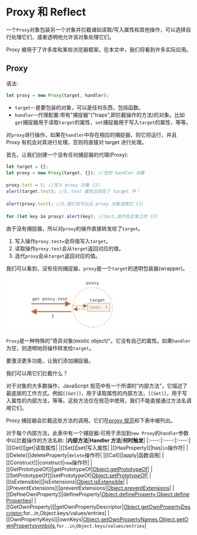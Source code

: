 # Proxy 和 Reflect

一个`Proxy`对象包装另一个对象并拦截诸如读取/写入属性和其他操作，可以选择自行处理它们，或者透明地允许该对象处理它们。

Proxy 被用于了许多库和某些浏览器框架。在本文中，我们将看到许多实际应用。

## Proxy

语法:

```js
let proxy = new Proxy(target, handler);
```

- `target`--是要包装的对象，可以是任何东西，包括函数。
- `handler`--代理配置:带有"捕捉器"("traps",即拦截操作的方法)的对象。比如`get`捕捉器用于读取`target`的属性，`set`捕捉器用于写入`target`的属性，等等。

对`proxy`进行操作，如果在`handler`中存在相应的捕捉器，则它将运行，并且 Proxy 有机会对其进行处理，否则将直接对 target 进行处理。

首先，让我们创建一个没有任何捕捉器的代理(Proxy):

```js
let target = {};
let proxy = new Proxy(target, {}); //空的 handler 对象

proxy.test = 5; //写入 proxy 对象 (1)
alert(target.test); //5，test 属性出现在了 target 中！

alert(proxy.test); //5,我们也可以从 proxy 对象读取它 (2)

for (let key in proxy) alert(key); //test,迭代也正常工作 (3)
```

由于没有捕捉器，所以对`proxy`的操作直接转发给了`target`。

1. 写入操作`proxy.test=`会将值写入`target`。
2. 读取操作`proxy.test`会从`terget`返回对应的值。
3. 迭代`proxy`会从`target`返回对应的值。

我们可以看到，没有任何捕捉器，`proxy`是一个`target`的透明包装器(wrapper)。

![picture](../assert/imgs/proxy.png)

`Proxy`是一种特殊的"奇异对象(exotic object)"。它没有自己的属性。如果`handler`为空，则透明地将操作转发给`target`。

要激活更多功能，让我们添加捕捉器。

我们可以用它们拦截什么？

对于对象的大多数操作，JavaScript 规范中有一个所谓的"内部方法"，它描述了最底层的工作方式。例如`[[Get]]`，用于读取属性的内部方法，`[[Set]]`，用于写入属性的内部方法，等等。这些方法仅在规范中使用，我们不能直接通过方法名调用它们。

Proxy 捕捉器会拦截这些方法的调用。它们在[proxy 规范](https://tc39.es/ecma262/#sec-proxy-object-internal-methods-and-internal-slots)和下表中被列出。

对于每个内部方法，此表中有一个捕捉器:可用于添加到`new Proxy`的`handler`参数中以拦截操作的方法名称:
|**内部方法**|**Handler 方法**|**何时触发**|
|:----:|:----:|:----:|
|[[Get]]|get|读取属性|
|[[Set]]|set|写入属性|
|[[HasProperty]]|has|`in`操作符|
|[[Delete]]|deleteProperty|`delete`操作符|
|[[Call]]|apply|函数调用|
|[[Construct]]|construct|`new`操作符|
|[[GetPrototypeOf]]|getPrototypeOf|[Object.getPrototypeOf](https://developer.mozilla.org/zh/docs/Web/JavaScript/Reference/Global_Objects/Object/getPrototypeOf)|
|[[SetPrototypeOf]]|setPrototypeOf|[Object.setPrototypeOf](https://developer.mozilla.org/zh/docs/Web/JavaScript/Reference/Global_Objects/Object/setPrototypeOf)|
|[[IsExtensible]]|isExtensions|[Object.isExtensible](https://developer.mozilla.org/zh/docs/Web/JavaScript/Reference/Global_Objects/Object/isExtensible)|
|[[PreventExtensions]]|preventExtensions|[Object.preventExtensions](https://developer.mozilla.org/zh/docs/Web/JavaScript/Reference/Global_Objects/Object/preventExtensions)|
|[[DefineOwnProperty]]|defineProperty|[Object.defineProperty](https://developer.mozilla.org/zh/docs/Web/JavaScript/Reference/Global_Objects/Object/defineProperty),[Object.defineProperties](https://developer.mozilla.org/zh/docs/Web/JavaScript/Reference/Global_Objects/Object/defineProperties)|
|[[GetOwnProperty]]|getOwnPropertyDescriptor|[Object.getOwnPropertyDescriptor](https://developer.mozilla.org/zh/docs/Web/JavaScript/Reference/Global_Objects/Object/getOwnPropertyDescriptor),for...in,Object.keys/values/entries|
|[[OwnPropertyKeys]]|ownKeys|[Object.getOwnPropertyNames](https://developer.mozilla.org/zh/docs/Web/JavaScript/Reference/Global_Objects/Object/getOwnPropertyNames),[Object.getOwnPropertysymbols](https://developer.mozilla.org/zh/docs/Web/JavaScript/Reference/Global_Objects/Object/getOwnPropertySymbols),`for..in`,`Object.keys/values/entries`|

